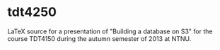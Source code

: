 tdt4250
=======

LaTeX source for a presentation of "Building a database on S3" for the course TDT4150 during the autumn semester of 2013 at NTNU.
